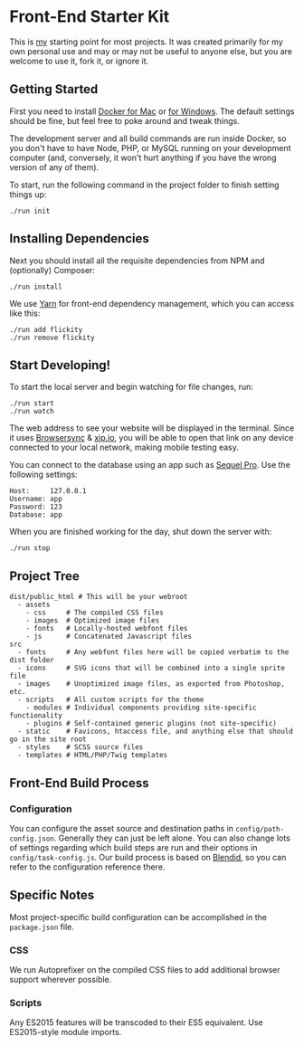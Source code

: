 # Front-End Starter Kit

This is [my](https://github.com/elivz) starting point for most projects. It was created primarily for my own personal use and may or may not be useful to anyone else, but you are welcome to use it, fork it, or ignore it.

## Getting Started

First you need to install [Docker for Mac](https://www.docker.com/docker-mac) or [for Windows](https://www.docker.com/docker-windows). The default settings should be fine, but feel free to poke around and tweak things.

The development server and all build commands are run inside Docker, so you don't have to have Node, PHP, or MySQL running on your development computer (and, conversely, it won't hurt anything if you have the wrong version of any of them). 

To start, run the following command in the project folder to finish setting things up:

    ./run init

## Installing Dependencies

Next you should install all the requisite dependencies from NPM and (optionally) Composer:

    ./run install

We use [Yarn](https://yarnpkg.com/en/docs) for front-end dependency management, which you can access like this:

    ./run add flickity
    ./run remove flickity

## Start Developing!

To start the local server and begin watching for file changes, run:

    ./run start
    ./run watch

The web address to see your website will be displayed in the terminal. Since it uses [Browsersync](https://www.browsersync.io) & [xip.io](http://xip.io), you will be able to open that link on any device connected to your local network, making mobile testing easy.

You can connect to the database using an app such as [Sequel Pro](http://sequelpro.com). Use the following settings:

    Host:     127.0.0.1
    Username: app
    Password: 123
    Database: app

When you are finished working for the day, shut down the server with:

    ./run stop

## Project Tree

    dist/public_html # This will be your webroot
      - assets   
        - css     # The compiled CSS files
        - images  # Optimized image files
        - fonts   # Locally-hosted webfont files
        - js      # Concatenated Javascript files
    src
      - fonts     # Any webfont files here will be copied verbatim to the dist folder
      - icons     # SVG icons that will be combined into a single sprite file
      - images    # Unoptimized image files, as exported from Photoshop, etc.
      - scripts   # All custom scripts for the theme
        - modules # Individual components providing site-specific functionality
        - plugins # Self-contained generic plugins (not site-specific)
      - static    # Favicons, htaccess file, and anything else that should go in the site root
      - styles    # SCSS source files
      - templates # HTML/PHP/Twig templates

## Front-End Build Process

### Configuration

You can configure the asset source and destination paths in `config/path-config.json`. Generally they can just be left alone. You can also change lots of settings regarding which build steps are run and their options in `config/task-config.js`. Our build process is based on [Blendid](https://github.com/vigetlabs/blendid#configuration), so you can refer to the configuration reference there.

## Specific Notes

Most project-specific build configuration can be accomplished in the `package.json` file.

### CSS

We run Autoprefixer on the compiled CSS files to add additional browser support wherever possible.

### Scripts

Any ES2015 features will be transcoded to their ES5 equivalent. Use ES2015-style module imports.
